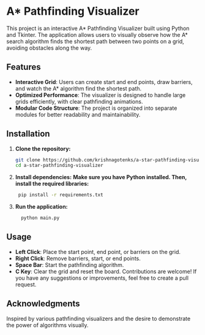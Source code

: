 # A* Pathfinding Visualizer

This project is an interactive A* Pathfinding Visualizer built using Python and Tkinter. The application allows users to visually observe how the A* search algorithm finds the shortest path between two points on a grid, avoiding obstacles along the way.

## Features

- **Interactive Grid**: Users can create start and end points, draw barriers, and watch the A* algorithm find the shortest path.
- **Optimized Performance**: The visualizer is designed to handle large grids efficiently, with clear pathfinding animations.
- **Modular Code Structure**: The project is organized into separate modules for better readability and maintainability.

## Installation

1. **Clone the repository:**
   ```sh
   git clone https://github.com/krishnagotenks/a-star-pathfinding-visualizer.git
   cd a-star-pathfinding-visualizer
2. **Install dependencies:**
   **Make sure you have Python installed. Then, install the required libraries:**

     ```sh
      pip install -r requirements.txt
3.  **Run the application:**

     ```sh
       python main.py
## Usage

- **Left Click**: Place the start point, end point, or barriers on the grid.
- **Right Click**: Remove barriers, start, or end points.
- **Space Bar**: Start the pathfinding algorithm.
- **C Key**: Clear the grid and reset the board.
Contributions are welcome! If you have any suggestions or improvements, feel free to create a pull request.

## Acknowledgments
Inspired by various pathfinding visualizers and the desire to demonstrate the power of algorithms visually.
